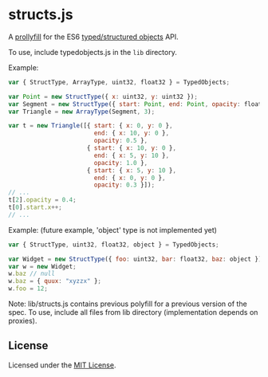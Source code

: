 # structs.js

A [prollyfill](http://prollyfill.org) for the ES6 [typed/structured objects](http://wiki.ecmascript.org/doku.php?id=harmony:typed_objects) API.

To use, include typedobjects.js in the `lib` directory.

Example:

```javascript
var { StructType, ArrayType, uint32, float32 } = TypedObjects;

var Point = new StructType({ x: uint32, y: uint32 });
var Segment = new StructType({ start: Point, end: Point, opacity: float32 });
var Triangle = new ArrayType(Segment, 3);

var t = new Triangle([{ start: { x: 0, y: 0 },
                        end: { x: 10, y: 0 },
                        opacity: 0.5 },
                      { start: { x: 10, y: 0 },
                        end: { x: 5, y: 10 },
                        opacity: 1.0 },
                      { start: { x: 5, y: 10 },
                        end: { x: 0, y: 0 },
                        opacity: 0.3 }]);
// ...
t[2].opacity = 0.4;
t[0].start.x++;
// ...
```

Example:
(future example, 'object' type is not implemented yet) 

```javascript
var { StructType, uint32, float32, object } = TypedObjects;

var Widget = new StructType({ foo: uint32, bar: float32, baz: object });
var w = new Widget;
w.baz // null
w.baz = { quux: "xyzzx" };
w.foo = 12;
```

Note: lib/structs.js contains previous polyfill for a previous version of the spec.
To use, include all files from lib directory (implementation depends on proxies).

## License

Licensed under the [MIT License](http://mit-license.org).
